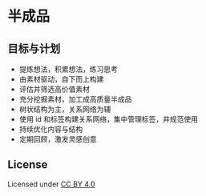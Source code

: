 # 半成品

## 目标与计划

- 提炼想法，积累想法，练习思考
- 由素材驱动，自下而上构建
- 评估并筛选高价值素材
- 充分挖掘素材，加工成高质量半成品
- 树状结构为主，关系网络为辅
- 使用 id 和标签构建关系网络，集中管理标签，并规范使用
- 持续优化内容与结构
- 定期回顾，激发灵感创意

## License

Licensed under [CC BY 4.0](https://creativecommons.org/licenses/by/4.0/)
